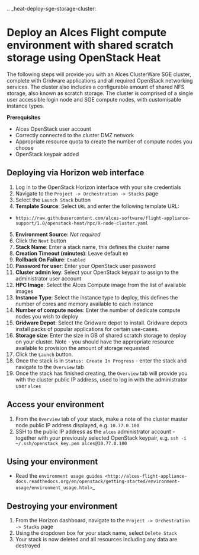 .. _heat-deploy-sge-storage-cluster:

Deploy an Alces Flight compute environment with shared scratch storage using OpenStack Heat
===========================================================================================

The following steps will provide you with an Alces ClusterWare SGE cluster, complete with Gridware applications and all required OpenStack networking services. The cluster also includes a configurable amount of shared NFS storage, also known as scratch storage. The cluster is comprised of a single user accessible login node and SGE compute nodes, with customisable instance types. 

**Prerequisites**
 * Alces OpenStack user account
 * Correctly connected to the cluster DMZ network
 * Appropriate resource quota to create the number of compute nodes you choose
 * OpenStack keypair added

Deploying via Horizon web interface
-----------------------------------

1.  Log in to the OpenStack Horizon interface with your site credentials
2.  Navigate to the ``Project -> Orchestration -> Stacks`` page
3.  Select the ``Launch Stack`` button
4.  **Template Source**: Select ``URL`` and enter the following template URL:
  * ``https://raw.githubusercontent.com/alces-software/flight-appliance-support/1.0/openstack-heat/hpc/X-node-cluster.yaml``
5.  **Environment Source**: *Not required* 
6.  Click the ``Next`` button
7.  **Stack Name**: Enter a stack name, this defines the cluster name
8.  **Creation Timeout (minutes)**: Leave default ``60``
9.  **Rollback On Failure**: ``Enabled``
10.  **Password for user**: Enter your OpenStack user password
11.  **Cluster admin key**: Select your OpenStack keypair to assign to the administrator user account
12.  **HPC Image**: Select the Alces Compute image from the list of available images
13.  **Instance Type**: Select the instance type to deploy, this defines the number of cores and memory available to each instance
14.  **Number of compute nodes**: Enter the number of dedicate compute nodes you wish to deploy
15.  **Gridware Depot**: Select the Gridware depot to install. Gridware depots install packs of popular applications for certain use-cases. 
16.  **Storage size**: Enter the size in GB of shared scratch storage to deploy on your cluster. Note - you should have the appropriate resource available to provision the amount of storage requested
17.  Click the ``Launch`` button. 
18.  Once the stack is in ``Status: Create In Progress`` - enter the stack and navigate to the ``Overview`` tab
19.  Once the stack has finished creating, the ``Overview`` tab will provide you with the cluster public IP address, used to log in with the administrator user ``alces``

Access your environment
-----------------------

1.  From the ``Overview`` tab of your stack, make a note of the cluster master node public IP address displayed, e.g. ``10.77.0.100``
2.  SSH to the public IP address as the ``alces`` administrator account - together with your previously selected OpenStack keypair, e.g. ``ssh -i ~/.ssh/openstack_key.pem alces@10.77.0.100``

Using your environment
----------------------

-  Read the `environment usage guides <http://alces-flight-appliance-docs.readthedocs.org/en/openstack/getting-started/environment-usage/environment_usage.html>`_

Destroying your environment
---------------------------

1.  From the Horizon dashboard, navigate to the ``Project -> Orchestration -> Stacks`` page
2.  Using the dropdown box for your stack name, select ``Delete Stack``
3.  Your stack is now deleted and all resources including any data are destroyed
